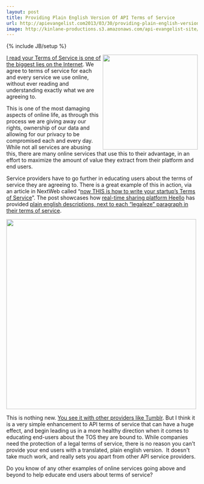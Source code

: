 ```yaml
---
layout: post
title: Providing Plain English Version Of API Terms of Service
url: http://apievangelist.com2013/03/30/providing-plain-english-version-of-api-terms-of-service/
image: http://kinlane-productions.s3.amazonaws.com/api-evangelist-site/blog/heello-logo.png
---
```

{% include JB/setup %}<p>
     <a href="http://heello.com/" target="_blank"><img src="https://s3.amazonaws.com/kinlane-productions/api-evangelist/heello/heello-logo.png"  width="250" align="right" /></a>
</p>
<p>
     <a title="I read your Terms of Service is one of the biggest lies on the Internet" href="http://tosdr.org/">I read your Terms of Service is one of the biggest lies on the Internet</a>. We agree to terms of service for each and every service we use online, without ever reading and understanding exactly what we are agreeing to.
</p>
<p>
     This is one of the most damaging aspects of online life, as through this process we are giving away our rights, ownership of our data and allowing for our privacy to be compromised each and every day. While not all services are abusing this, there are many online services that use this to their advantage, in an effort to maximize the amount of value they extract from their platform and end users.
</p>
<p>
     Service providers have to go further in educating users about the terms of service they are agreeing to. There is a great example of this in action, via an article in NextWeb called “<a href="http://thenextweb.com/insider/2013/03/29/now-this-is-how-to-write-a-terms-of-service-document/">now THIS is how to write your startup’s Terms of Service</a>”. The post showcases how <a href="http://heello.com/" target="_blank">real-time sharing platform Heello</a> has provided <a href="https://heello.com/terms" target="_blank">plain english descriptions, next to each “legaleze” paragraph in their terms of service</a>.
</p>
<p>
     <a href="https://heello.com/terms" target="_blank"><img src="https://s3.amazonaws.com/kinlane-productions/api-evangelist/heello/heello-terms-of-service.png"  width="500" /></a>
</p>
<p>
     This is nothing new. <a href="http://www.tumblr.com/policy/en/terms_of_service">You see it with other providers like Tumblr</a>. But I think it is a very simple enhancement to API terms of service that can have a huge effect, and begin leading us in a more healthy direction when it comes to educating end-users about the TOS they are bound to. While companies need the protection of a legal terms of service, there is no reason you can't provide your end users with a translated, plain english version.  It doesn't take much work, and really sets you apart from other API service providers.
</p>
<p>
     Do you know of any other examples of online services going above and beyond to help educate end users about terms of service?
</p>
